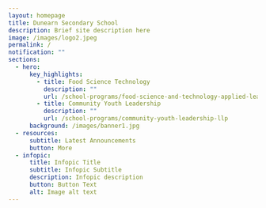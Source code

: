 ```yaml
---
layout: homepage
title: Dunearn Secondary School
description: Brief site description here
image: /images/logo2.jpeg
permalink: /
notification: ""
sections:
  - hero:
      key_highlights:
        - title: Food Science Technology
          description: ""
          url: /school-programs/food-science-and-technology-applied-learning-programme-alp
        - title: Community Youth Leadership
          description: ""
          url: /school-programs/community-youth-leadership-llp
      background: /images/banner1.jpg
  - resources:
      subtitle: Latest Announcements
      button: More
  - infopic:
      title: Infopic Title
      subtitle: Infopic Subtitle
      description: Infopic description
      button: Button Text
      alt: Image alt text
---
```

